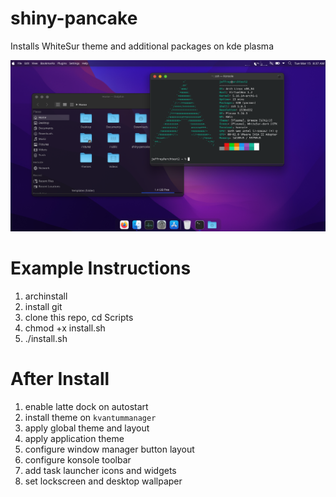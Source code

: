 # shiny-pancake
Installs WhiteSur theme and additional packages on kde plasma

![screenshot](screenshot.png)

# Example Instructions
1. archinstall
2. install git
3. clone this repo, cd Scripts
4. chmod +x install.sh
5. ./install.sh

# After Install
1. enable latte dock on autostart
2. install theme on ```kvantummanager```
3. apply global theme and layout
4. apply application theme
5. configure window manager button layout
6. configure konsole toolbar
7. add task launcher icons and widgets
8. set lockscreen and desktop wallpaper
